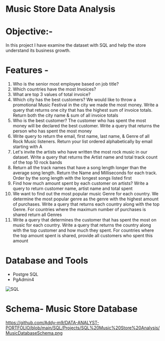 # Music Store Data Analysis

# Objective:-
In this project I have examine the dataset with SQL and help the store understand its business growth.

# Features -
1.	Who is the senior most employee based on job title? 
2.	Which countries have the most Invoices?
3.	What are top 3 values of total invoice? 
4.	Which city has the best customers? We would like to throw a promotional Music Festival in the city we made the most money. Write a query that returns one city that has the highest sum of invoice totals. Return both the city name & sum of all invoice totals 
5.	Who is the best customer? The customer who has spent the most money will be declared the best customer. Write a query that returns the person who has spent the most money 
6.	Write query to return the email, first name, last name, & Genre of all Rock Music listeners. Return your list ordered alphabetically by email starting with A 
7.	Let's invite the artists who have written the most rock music in our dataset. Write a query that returns the Artist name and total track count of the top 10 rock bands
8.	Return all the track names that have a song length longer than the average song length. Return the Name and Milliseconds for each track. Order by the song length with the longest songs listed first 
9.	Find how much amount spent by each customer on artists? Write a query to return customer name, artist name and total spent 
10.	We want to find out the most popular music Genre for each country. We determine the most popular genre as the genre with the highest amount of purchases. Write a query that returns each country along with the top Genre. For countries where the maximum number of purchases is shared return all Genres
11.	Write a query that determines the customer that has spent the most on music for each country. Write a query that returns the country along with the top customer and how much they spent. For countries where the top amount spent is shared, provide all customers who spent this amount


# Database and Tools
* Postgre SQL
* PgAdmin4
  
![SQL](https://img.icons8.com/arcade/256/sql.png)

# Schema- Music Store Database  
https://github.com/Addy-m9/DATA-ANALYST-PORTFOLIO/blob/main/SQL/Projects/SQL%20Music%20Store%20Analysis/MusicDatabaseSchema.png
